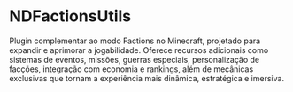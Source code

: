 # NDFactionsUtils
Plugin complementar ao modo Factions no Minecraft, projetado para expandir e aprimorar a jogabilidade. Oferece recursos adicionais como sistemas de eventos, missões, guerras especiais, personalização de facções, integração com economia e rankings, além de mecânicas exclusivas que tornam a experiência mais dinâmica, estratégica e imersiva.
